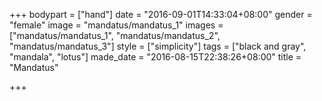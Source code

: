 +++
bodypart = ["hand"]
date = "2016-09-01T14:33:04+08:00"
gender = "female"
image = "mandatus/mandatus_1"
images = ["mandatus/mandatus_1", "mandatus/mandatus_2", "mandatus/mandatus_3"]
style = ["simplicity"]
tags = ["black and gray", "mandala", "lotus"]
made_date = "2016-08-15T22:38:26+08:00"
title = "Mandatus"

+++
